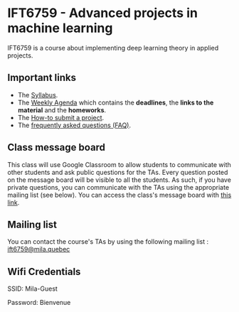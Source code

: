 # IFT6759 - Advanced projects in machine learning
IFT6759 is a course about implementing deep learning theory in applied projects.

## Important links
- The [Syllabus](https://github.com/mila-udem/ift6759/blob/master/syllabus.md).
- The [Weekly Agenda](https://github.com/mila-udem/ift6759/blob/master/agenda.md) which contains the __deadlines__, the __links to the material__ and the __homeworks__.
- The [How-to submit a project](https://github.com/mila-udem/ift6759/blob/master/howto-submit.md).
- The [frequently asked questions (FAQ)](https://github.com/mila-udem/ift6759/blob/master/faq.md).

## Class message board
This class will use Google Classroom to allow students to communicate with other students and ask public questions for the TAs. Every question posted on the message board will be visible to all the students. As such, if you have private questions, you can communicate with the TAs using the appropriate mailing list (see below). You can access the class's message board with [this link](https://classroom.google.com/u/0/c/NDAyODU1OTQ1ODZa).

## Mailing list
You can contact the course's TAs by using the following mailing list : ift6759@mila.quebec

## Wifi Credentials
SSID: Mila-Guest

Password: Bienvenue


